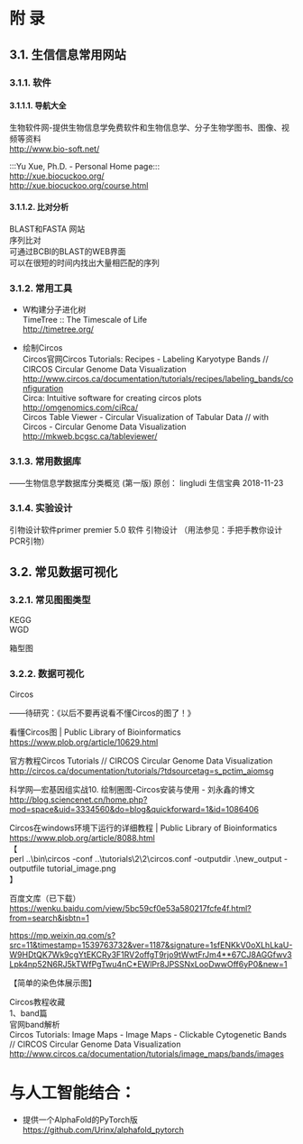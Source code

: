 # 附 录  
## 3.1. 生信信息常用网站  
### 3.1.1. 软件  
#### 3.1.1.1. 导航大全  
生物软件网-提供生物信息学免费软件和生物信息学、分子生物学图书、图像、视频等资料  
http://www.bio-soft.net/  
  
:::Yu Xue, Ph.D. - Personal Home page:::  
http://xue.biocuckoo.org/  
http://xue.biocuckoo.org/course.html  
   
  
#### 3.1.1.2. 比对分析  
BLAST和FASTA 网站  
序列比对  
可通过BCBI的BLAST的WEB界面  
可以在很短的时间内找出大量相匹配的序列  
  
### 3.1.2. 常用工具  
  
- W构建分子进化树  
TimeTree :: The Timescale of Life  
http://timetree.org/  
  
  
- 绘制Circos  
Circos官网Circos Tutorials: Recipes - Labeling Karyotype Bands // CIRCOS Circular Genome Data Visualization  
http://www.circos.ca/documentation/tutorials/recipes/labeling_bands/configuration  
Circa: Intuitive software for creating circos plots  
http://omgenomics.com/ciRca/  
Circos Table Viewer - Circular Visualization of Tabular Data // with Circos - Circular Genome Data Visualization  
http://mkweb.bcgsc.ca/tableviewer/  
  
### 3.1.3. 常用数据库  
——生物信息学数据库分类概览 (第一版)  原创： lingludi  生信宝典  2018-11-23  
  
### 3.1.4. 实验设计  
引物设计软件primer premier 5.0 软件 引物设计 （用法参见：手把手教你设计PCR引物）  
  
## 3.2. 常见数据可视化  
### 3.2.1. 常见图图类型  
KEGG  
WGD  
  
箱型图  
### 3.2.2. 数据可视化  
Circos  
   
——待研究：《以后不要再说看不懂Circos的图了！》  
  
   
看懂Circos图 | Public Library of Bioinformatics  
https://www.plob.org/article/10629.html  
  
官方教程Circos Tutorials // CIRCOS Circular Genome Data Visualization  
http://circos.ca/documentation/tutorials/?tdsourcetag=s_pctim_aiomsg  
  
科学网—宏基因组实战10. 绘制圈图-Circos安装与使用 - 刘永鑫的博文  
http://blog.sciencenet.cn/home.php?mod=space&uid=3334560&do=blog&quickforward=1&id=1086406  
  
Circos在windows环境下运行的详细教程 | Public Library of Bioinformatics  
https://www.plob.org/article/8088.html  
【  
perl ..\bin\circos -conf ..\tutorials\2\2\circos.conf -outputdir .\new_output -outputfile tutorial_image.png  
】  
  
百度文库（已下载）  
https://wenku.baidu.com/view/5bc59cf0e53a580217fcfe4f.html?from=search&isbtn=1  
  
https://mp.weixin.qq.com/s?src=11&timestamp=1539763732&ver=1187&signature=1sfENKkV0oXLhLkaU-W9HDtQK7Wk9cgYtEKCRy3F1RV2offgT9rjo9tWwtFrJm4**67CJ8AGGfwv3Lpk4np52N6RJ5kTWfPgTwu4nC*EWlPr8JPSSNxLooDwwOff6yP0&new=1  
  
【简单的染色体展示图】  
  
Circos教程收藏  
1、band篇  
官网band解析  
Circos Tutorials: Image Maps - Image Maps - Clickable Cytogenetic Bands // CIRCOS Circular Genome Data Visualization  
http://www.circos.ca/documentation/tutorials/image_maps/bands/images  

# 与人工智能结合：

- 提供一个AlphaFold的PyTorch版
  https://github.com/Urinx/alphafold_pytorch
